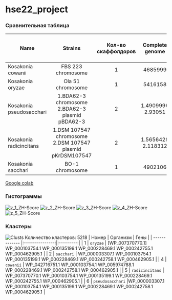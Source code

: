 # hse22_project
### Сравнительная таблица 
| Name     | Strains | Кол-во скаффолдоров | Сomplete genome | Кол-во аннотированных генов | Zh-score >500 (rows) | GC% | Ср. кол-во генов |
| ------------- |:---------------:|:---------:| :---------------:| :------------------:| :-------------:|:---:| :--------: |
| Kosakonia cowanii |FBS 223 chromosome|1|4685999|4687046|48721| 56,2 |4349|
| Kosakonia oryzae |Ola 51 chromosome|1|5416158|5416158|44116| 54 |5080|
| Kosakonia pseudosacchari |1.BDA62-3 chromosome 2.BDA62-3 plasmid pBDA62-3|2|1.4909996 2.93051|4909996|44208|53,9684|4742|
| Kosakonia radicincitans |1.DSM 107547 chromosome 2.DSM 107547 plasmid pKrDSM107547|2|1.5656428 2.118312|5656428|44815|53,9754|5386|
| Kosakonia sacchari |BO-1 chromosome|1|4902106|4902106|43669|53,7|4632|




[Google colab](https://colab.research.google.com/drive/1WssdMdHsrc0jkykb3QoBWBLTzIkAzxwt)
### Гистограммы
![z_1_ZH-Score](https://user-images.githubusercontent.com/93247992/173834199-a0ce2223-7931-4a12-899e-3aa1b98491e1.png)
![z_2_ZH-Score](https://user-images.githubusercontent.com/93247992/173834211-b91ef813-ad74-4dfd-b0d8-7b4a7f91545c.png)
![z_3_ZH-Score](https://user-images.githubusercontent.com/93247992/173834209-2459cd45-5aa6-4835-b8cb-531bc9273562.png)
![z_4_ZH-Score](https://user-images.githubusercontent.com/93247992/173834206-50983052-17e5-454d-9d0f-cdc96dea71fe.png)
![z_5_ZH-Score](https://user-images.githubusercontent.com/93247992/173834203-208a7362-c05d-4930-aea8-e191d7f17cd5.png)

### Кластеры
![Clusts](https://user-images.githubusercontent.com/93247992/173877176-0d03940a-e54d-4de0-b885-20eca6350357.png)
Количество кластеров: 5218
| Номер    | Организм | Гены | 
| ------------- |:---------------:|:---------:|
| 1 | `oryzae` | [WP_007370770.1] WP_000103754.1 WP_000135199.1 WP_000228469.1 WP_000242755.1 WP_000462905.1 |
| 2 | `sacchari` | WP_000003307.1 WP_000103754.1 WP_000135199.1 WP_000228469.1 WP_000242758.1 WP_000462905.1 |
| 4 | `cowanii` | WP_042716751.1 WP_000103754.1 WP_005974788.1 WP_000228469.1 WP_000242758.1 WP_000462905.1 |
| 5 | `radicincitans` | WP_007370770.1 WP_000103754.1 WP_000135199.1 WP_000228469.1 WP_000242755.1 WP_000462905.1 |
| 6 | `pseudosacchari` |WP_000003307.1 WP_000103754.1 WP_000135199.1 WP_000228469.1 WP_000242758.1 WP_000462905.1 |

